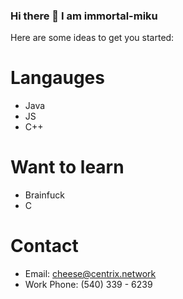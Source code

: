 ### Hi there 👋 I am immortal-miku 

<!--
**immortal-miku/immortal-miku** is a ✨ _special_ ✨ repository because its `README.md` (this file) appears on your GitHub profile.
!-->
Here are some ideas to get you started:

# Langauges
- Java
- JS
- C++
# Want to learn
- Brainfuck
- C

# Contact
- Email: cheese@centrix.network
- Work Phone: (540) 339 - 6239

